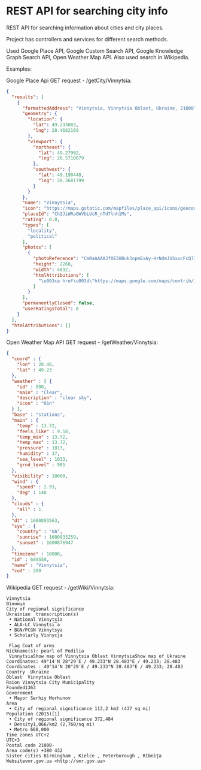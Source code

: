 # REST API for searching city info
REST API for searching information about cities and city places.
<p>Project has controllers and services for different search methods.</p>
<p>Used Google Place API, Google Custom Search API, Google Knowledge Graph Search API, Open Weather Map API.
Also used search in Wikipedia.</p>

Examples:
<p> Google Place Api GET request - /getCity/Vinnytsia:</p>

```json
{
  "results": [
    {
      "formattedAddress": "Vinnytsia, Vinnytsia Oblast, Ukraine, 21000",
      "geometry": {
        "location": {
          "lat": 49.233083,
          "lng": 28.4682169
        },
        "viewport": {
          "northeast": {
            "lat": 49.27902,
            "lng": 28.5710879
          },
          "southwest": {
            "lat": 49.190448,
            "lng": 28.3681799
          }
        }
      },
      "name": "Vinnytsia",
      "icon": "https://maps.gstatic.com/mapfiles/place_api/icons/geocode-71.png",
      "placeId": "ChIJiWRaGWVbLUcR_nTd7lnh1Ms",
      "rating": 0.0,
      "types": [
        "locality",
        "political"
      ],
      "photos": [
        {
          "photoReference": "CmRaAAAAJfOE3UBuk3opmExAy-HrNdmJUSxucFcQ733jWLS37_acbGf325FZ1seBOndKMThml7B1O-xrXH3WrxFJLNTPfOzVHzV-OHXXTqXxrckarqAlkQNqmK7Km50wFuiUcEFnEhBtyE5cLz_Q7B39-pJ6EWXxGhQyQyiQhQ26HnivCDpfRcq2YkdS8A",
          "height": 2268,
          "width": 4032,
          "htmlAttributions": [
            "\u003ca href\u003d\"https://maps.google.com/maps/contrib/116719957841061101835\"\u003ePavel Ufimtsev\u003c/a\u003e"
          ]
        }
      ],
      "permanentlyClosed": false,
      "userRatingsTotal": 0
    }
  ],
  "htmlAttributions": []
}
```

<p>Open Weather Map API GET request - /getWeather/Vinnytsia:</p>

```json
{
  "coord" : {
    "lon" : 28.48,
    "lat" : 49.23
  },
  "weather" : [ {
    "id" : 800,
    "main" : "Clear",
    "description" : "clear sky",
    "icon" : "01n"
  } ],
  "base" : "stations",
  "main" : {
    "temp" : 13.72,
    "feels_like" : 9.58,
    "temp_min" : 13.72,
    "temp_max" : 13.72,
    "pressure" : 1013,
    "humidity" : 37,
    "sea_level" : 1013,
    "grnd_level" : 985
  },
  "visibility" : 10000,
  "wind" : {
    "speed" : 2.93,
    "deg" : 148
  },
  "clouds" : {
    "all" : 1
  },
  "dt" : 1600893563,
  "sys" : {
    "country" : "UA",
    "sunrise" : 1600833259,
    "sunset" : 1600876947
  },
  "timezone" : 10800,
  "id" : 689558,
  "name" : "Vinnytsia",
  "cod" : 200
}
```

<p>Wikipedia GET request - /getWiki/Vinnytsia:</p>

```text
Vinnytsia
Вінниця
City of regional significance 
Ukrainian  transcription(s)
 • National Vinnytsia
 • ALA-LC Vinnytsi͡a
 • BGN/PCGN Vinnytsya
 • Scholarly Vinnycja
 
 Flag Coat of arms
Nickname(s): pearl of Podilia
 VinnytsiaShow map of Vinnytsia Oblast VinnytsiaShow map of Ukraine
Coordinates: 49°14′N 28°29′E﻿ / ﻿49.233°N 28.483°E﻿ / 49.233; 28.483 
Coordinates : 49°14′N 28°29′E﻿ / ﻿49.233°N 28.483°E﻿ / 49.233; 28.483 
Country  Ukraine 
Oblast  Vinnytsia Oblast 
Raion Vinnytsia City Municipality
Founded1363
Government
 • Mayor Serhiy Morhunov 
Area
 • City of regional significance 113,2 km2 (437 sq mi)
Population (2015)[1] 
 • City of regional significance 372,484
 • Density1,066/km2 (2,760/sq mi)
 • Metro 660,000
Time zones UTC+2
UTC+3
Postal code 21000-
Area code(s) +380 432
Sister cities Birmingham , Kielce , Peterborough , Rîbnița 
Websitevmr.gov.ua <http://vmr.gov.ua>
```
